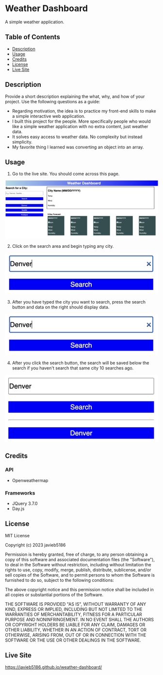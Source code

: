# Weather Dashboard
A simple weather application.

## Table of Contents

- [Description](#description)
- [Usage](#usage)
- [Credits](#credits)
- [License](#license)
- [Live Site](#live-site)

## Description

Provide a short description explaining the what, why, and how of your project. Use the following questions as a guide:

- Regarding motivation, the idea is to practice my front-end skills to make a simple interactive web application.
- I built this project for the people. More specifically people who would like a simple weather application with no extra content, just weather data. 
- It solves easy access to weather data. No complexity but instead simplicity. 
- My favorite thing I learned was converting an object into an array.

## Usage

1. Go to the live site. You should come across this page.

![Dashboard Home](/images/weather-db-home.png)

2. Click on the search area and begin typing any city.  

![Dashboard Search](/images/weather-db-search.png)

3. After you have typed the city you want to search, press the search button and data on the right should display data. 

![Dashboard Data](/images/weather-db-search.png)

4. After you click the search button, the search will be saved below the search if you haven't search that same city 10 searches ago. 

![Dashboard History](/images/weather-db-saved-btn.png)


## Credits

### API

- Openweathermap 

### Frameworks

- JQuery 3.7.0
- Day.js 

## License

MIT License

Copyright (c) 2023 javieb5186

Permission is hereby granted, free of charge, to any person obtaining a copy
of this software and associated documentation files (the "Software"), to deal
in the Software without restriction, including without limitation the rights
to use, copy, modify, merge, publish, distribute, sublicense, and/or sell
copies of the Software, and to permit persons to whom the Software is
furnished to do so, subject to the following conditions:

The above copyright notice and this permission notice shall be included in all
copies or substantial portions of the Software.

THE SOFTWARE IS PROVIDED "AS IS", WITHOUT WARRANTY OF ANY KIND, EXPRESS OR
IMPLIED, INCLUDING BUT NOT LIMITED TO THE WARRANTIES OF MERCHANTABILITY,
FITNESS FOR A PARTICULAR PURPOSE AND NONINFRINGEMENT. IN NO EVENT SHALL THE
AUTHORS OR COPYRIGHT HOLDERS BE LIABLE FOR ANY CLAIM, DAMAGES OR OTHER
LIABILITY, WHETHER IN AN ACTION OF CONTRACT, TORT OR OTHERWISE, ARISING FROM,
OUT OF OR IN CONNECTION WITH THE SOFTWARE OR THE USE OR OTHER DEALINGS IN THE
SOFTWARE.

## Live Site

https://javieb5186.github.io/weather-dashboard/ 
